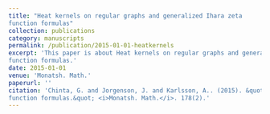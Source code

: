 ```yaml
---
title: "Heat kernels on regular graphs and generalized Ihara zeta
function formulas"
collection: publications
category: manuscripts
permalink: /publication/2015-01-01-heatkernels
excerpt: 'This paper is about Heat kernels on regular graphs and generalized Ihara zeta
function formulas.'
date: 2015-01-01
venue: 'Monatsh. Math.'
paperurl: ''
citation: 'Chinta, G. and Jorgenson, J. and Karlsson, A.. (2015). &quot;Heat kernels on regular graphs and generalized Ihara zeta
function formulas.&quot; <i>Monatsh. Math.</i>. 178(2).'
---
```

